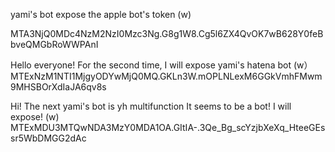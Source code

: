yami's bot expose the apple bot's token (w)

MTA3NjQ0MDc4NzM2NzI0Mzc3Ng.G8g1W8.Cg5l6ZX4QvOK7wB628Y0feBbveQMGbRoWWPAnI


Hello everyone! For the second time, I will expose yami's hatena bot (w）
MTExNzM1NTI1MjgyODYwMjQ0MQ.GKLn3W.mOPLNLexM6GGkVmhFMwm9MHSBOrXdIaJA6qv8s

Hi! The next yami's bot is yh multifunction It seems to be a bot! I will expose! (w)
MTExMDU3MTQwNDA3MzY0MDA1OA.GItIA-.3Qe_Bg_scYzjbXeXq_HteeGEssr5WbDMGG2dAc
